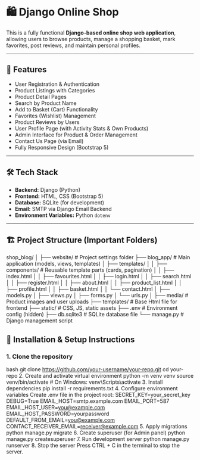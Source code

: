 # 🛍️ Django Online Shop

This is a fully functional **Django-based online shop web application**, allowing users to browse products, manage a shopping basket, mark favorites, post reviews, and maintain personal profiles.

---

## 🚀 Features

- User Registration & Authentication
- Product Listings with Categories
- Product Detail Pages
- Search by Product Name
- Add to Basket (Cart) Functionality
- Favorites (Wishlist) Management
- Product Reviews by Users
- User Profile Page (with Activity Stats & Own Products)
- Admin Interface for Product & Order Management
- Contact Us Page (via Email)
- Fully Responsive Design (Bootstrap 5)

---

## 🛠️ Tech Stack

- **Backend:** Django (Python)
- **Frontend:** HTML, CSS (Bootstrap 5)
- **Database:** SQLite (for development)
- **Email:** SMTP via Django Email Backend
- **Environment Variables:** Python `dotenv`

---

## 🏗️ Project Structure (Important Folders)

shop_blog/
│
├── website/ # Project settings folder
├── blog_app/ # Main application (models, views, templates)
│ ├── templates/
│ │ ├── components/ # Reusable template parts (cards, pagination)
│ │ ├── index.html
│ │ ├── favourites.html
│ │ ├── login.html
│ │ ├── search.html
│ │ ├── register.html
│ │ ├── about.html
│ │ ├── product_list.html
│ │ ├── profile.html
│ │ ├── basket.html
│ │ └── contact.html
│ ├── models.py
│ ├── views.py
│ ├── forms.py
│ └── urls.py
│
├── media/ # Product images and user uploads
├── templates/ # Base Html file for frontend 
├── static/ # CSS, JS, static assets
├── .env # Environment config (hidden)
├── db.sqlite3 # SQLite database file
└── manage.py # Django management script

## 🚀 Installation & Setup Instructions

### 1. Clone the repository
bash
git clone https://github.com/your-username/your-repo.git
cd your-repo
2. Create and activate virtual environment
python -m venv venv
source venv/bin/activate  # On Windows: venv\Scripts\activate
3. Install dependencies
pip install -r requirements.txt
4. Configure environment variables
Create .env file in the project root:
SECRET_KEY=your_secret_key
DEBUG=True
EMAIL_HOST=smtp.example.com
EMAIL_PORT=587
EMAIL_HOST_USER=you@example.com
EMAIL_HOST_PASSWORD=yourpassword
DEFAULT_FROM_EMAIL=you@example.com
CONTACT_RECEIVER_EMAIL=receiver@example.com
5. Apply migrations
python manage.py migrate
6. Create superuser (for Admin panel)
python manage.py createsuperuser
7. Run development server
python manage.py runserver
8. Stop the server
Press CTRL + C in the terminal to stop the server.
